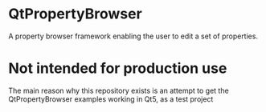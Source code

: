 # QtPropertyBrowser
A property browser framework enabling the user to edit a set of properties.

# Not intended for production use

The main reason why this repository exists is an attempt to get the QtPropertyBrowser examples working in Qt5, as a test project
